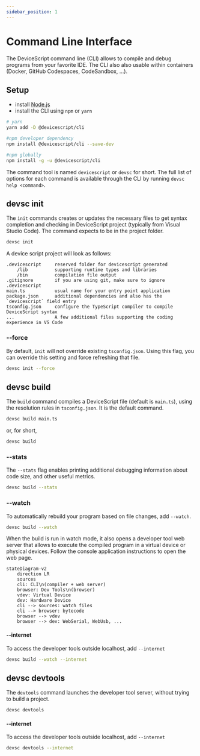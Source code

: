 ```yaml
---
sidebar_position: 1
---
```


# Command Line Interface

The DeviceScript command line (CLI) allows to compile and debug programs from your favorite IDE.
The CLI also also usable within containers (Docker, GitHub Codespaces, CodeSandbox, ...).

## Setup

-   install [Node.js](https://nodejs.org/en/download/)
-   install the CLI using `npm` or `yarn`

```bash
# yarn
yarn add -D @devicescript/cli
```

```bash
#npm developer dependency
npm install @devicescript/cli --save-dev
```

```bash
#npm globally
npm install -g -u @devicescript/cli
```

The command tool is named `devicescript` or `devsc` for short.
The full list of options for each command is available through the CLI by running `devsc help <command>`.


## devsc init

The `init` commands creates or updates the necessary files to get syntax completion
and checking in DeviceScript project (typically from Visual Studio Code). The command expects to be in the project folder.

```bash
devsc init
```

A device script project will look as follows:

```
.devicescript     reserved folder for devicescript generated
    /lib          supporting runtime types and libraries
    /bin          compilation file output
.gitignore        if you are using git, make sure to ignore .devicescript
main.ts           usual name for your entry point application
package.json      additional dependencies and also has the `devicescript` field entry
tsconfig.json     configure the TypeScript compiler to compile DeviceScript syntax
...               A few additional files supporting the coding experience in VS Code
```

### --force

By default, `init` will not override existing `tsconfig.json`. Using this flag, you can override this setting
and force refreshing that file.

```bash
devsc init --force
```

## devsc build

The `build` command compiles a DeviceScript file (default is `main.ts`), using the resolution rules in `tsconfig.json`. It is the default command.

```bash
devsc build main.ts
```

or, for short,

```bash
devsc build
```

### --stats

The ``--stats`` flag enables printing additional debugging information about code size,
and other useful metrics.

```bash
devsc build --stats
```

### --watch

To automatically rebuild your program based on file changes,
add `--watch`.

```bash
devsc build --watch
```

When the build is run in watch mode, it also opens a developer tool web server that allows
to execute the compiled program in a virtual device or physical devices. Follow the console
application instructions to open the web page.

```mermaid
stateDiagram-v2
    direction LR
    sources
    cli: CLI\n(compiler + web server)
    browser: Dev Tools\n(browser)
    vdev: Virtual Device
    dev: Hardware Device
    cli --> sources: watch files
    cli --> browser: bytecode
    browser --> vdev
    browser --> dev: WebSerial, WebUsb, ...
```


#### --internet

To access the developer tools outside localhost, add `--internet`

```bash
devsc build --watch --internet
```

## devsc devtools

The `devtools` command launches the developer tool server, without trying to build a project.

```bash
devsc devtools
```

#### --internet

To access the developer tools outside localhost, add `--internet`

```bash
devsc devtools --internet
```
